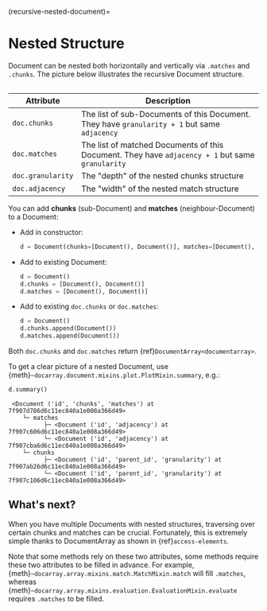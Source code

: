 (recursive-nested-document)=
# Nested Structure

Document can be nested both horizontally and vertically via `.matches` and `.chunks`. The picture below illustrates the recursive Document structure. 

```{figure} images/nested-structure.svg
```

| Attribute         | Description                                                                                      |
|-------------------|--------------------------------------------------------------------------------------------------|
| `doc.chunks`      | The list of sub-Documents of this Document. They have `granularity + 1` but same `adjacency`     |
| `doc.matches`     | The list of matched Documents of this Document. They have `adjacency + 1` but same `granularity` |
| `doc.granularity` | The "depth" of the nested chunks structure                                                       |
| `doc.adjacency`   | The "width" of the nested match structure                                                        |

You can add **chunks** (sub-Document) and **matches** (neighbour-Document) to a Document:

- Add in constructor:

  ```python
  d = Document(chunks=[Document(), Document()], matches=[Document(), Document()])
  ```

- Add to existing Document:

  ```python
  d = Document()
  d.chunks = [Document(), Document()]
  d.matches = [Document(), Document()]
  ```

- Add to existing `doc.chunks` or `doc.matches`:

  ```python
  d = Document()
  d.chunks.append(Document())
  d.matches.append(Document())
  ```

Both `doc.chunks` and `doc.matches` return {ref}`DocumentArray<documentarray>`.

To get a clear picture of a nested Document, use {meth}`~docarray.document.mixins.plot.PlotMixin.summary`, e.g.:

```python
d.summary()
```

```text
 <Document ('id', 'chunks', 'matches') at 7f907d786d6c11ec840a1e008a366d49>
    └─ matches
          ├─ <Document ('id', 'adjacency') at 7f907c606d6c11ec840a1e008a366d49>
          └─ <Document ('id', 'adjacency') at 7f907cba6d6c11ec840a1e008a366d49>
    └─ chunks
          ├─ <Document ('id', 'parent_id', 'granularity') at 7f907ab26d6c11ec840a1e008a366d49>
          └─ <Document ('id', 'parent_id', 'granularity') at 7f907c106d6c11ec840a1e008a366d49>
```

## What's next?

When you have multiple Documents with nested structures, traversing over certain chunks and matches can be crucial. Fortunately, this is extremely simple thanks to DocumentArray as shown in {ref}`access-elements`.

Note that some methods rely on these two attributes, some methods require these two attributes to be filled in advance. For example, {meth}`~docarray.array.mixins.match.MatchMixin.match` will fill `.matches`, whereas {meth}`~docarray.array.mixins.evaluation.EvaluationMixin.evaluate` requires `.matches` to be filled.


